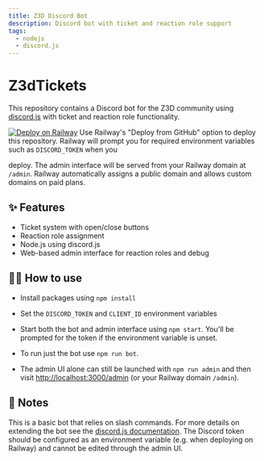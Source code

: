 ```yaml
---
title: Z3D Discord Bot
description: Discord bot with ticket and reaction role support
tags:
  - nodejs
  - discord.js
---
```


# Z3dTickets

This repository contains a Discord bot for the Z3D community using [discord.js](https://discord.js.org/) with ticket and reaction role functionality.

[![Deploy on Railway](https://railway.app/button.svg)](https://railway.app/new)
Use Railway's "Deploy from GitHub" option to deploy this repository. Railway will
prompt you for required environment variables such as `DISCORD_TOKEN` when you

deploy. The admin interface will be served from your Railway domain at `/admin`.
Railway automatically assigns a public domain and allows custom domains on paid
plans.


## ✨ Features

- Ticket system with open/close buttons
- Reaction role assignment
- Node.js using discord.js
- Web-based admin interface for reaction roles and debug


## 💁‍♀️ How to use

- Install packages using `npm install`

- Set the `DISCORD_TOKEN` and `CLIENT_ID` environment variables 

- Start both the bot and admin interface using `npm start`. You'll be
  prompted for the token if the environment variable is unset.
- To run just the bot use `npm run bot`.
- The admin UI alone can still be launched with `npm run admin` and then visit
  <http://localhost:3000/admin> (or your Railway domain `/admin`).


## 📝 Notes

This is a basic bot that relies on slash commands. For more details on extending the bot see the [discord.js documentation](https://discord.js.org/#/docs/main/stable/general/welcome).
The Discord token should be configured as an environment variable (e.g. when deploying on Railway) and cannot be edited through the admin UI.
